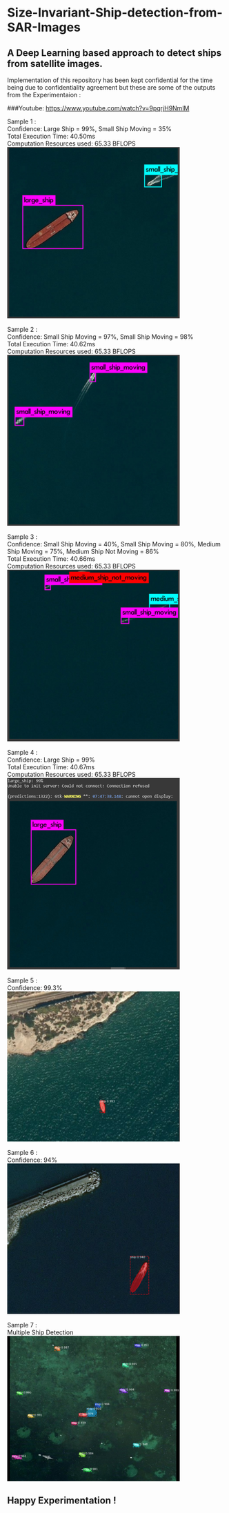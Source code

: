 # Size-Invariant-Ship-detection-from-SAR-Images
## A Deep Learning based approach to detect ships from satellite images. 

Implementation of this repository has been kept confidential for the time being due to confidentiality agreement but these are some of the outputs from the Experimentaion :

###Youtube: https://www.youtube.com/watch?v=9pqrjH9NmlM 

Sample 1 :  
Confidence: Large Ship = 99%, Small Ship Moving = 35%  
Total Execution Time: 40.50ms  
Computation Resources used: 65.33 BFLOPS  
<img src="Result%20Images/sample_1.png" width="400">  

Sample 2 :  
Confidence: Small Ship Moving = 97%, Small Ship Moving = 98%   
Total Execution Time: 40.62ms  
Computation Resources used: 65.33 BFLOPS  
<img src="Result%20Images/sample_2.png" width="400">  

Sample 3 :  
Confidence: Small Ship Moving = 40%, Small Ship Moving = 80%, Medium Ship Moving = 75%, Medium Ship Not Moving = 86%  
Total Execution Time: 40.66ms  
Computation Resources used: 65.33 BFLOPS  
<img src="Result%20Images/sample_3.png" width="400">  

Sample 4 :    
Confidence: Large Ship = 99%  
Total Execution Time: 40.67ms  
Computation Resources used: 65.33 BFLOPS  
<img src="Result%20Images/sample_4.png" width="400">  

Sample 5 :  
Confidence: 99.3%  
<img src="Result%20Images/sample_5.png" width="400">  

Sample 6 :  
Confidence: 94%  
<img src="Result%20Images/sample_6.png" width="400">  

Sample 7 :  
Multiple Ship Detection    
<img src="Result%20Images/sample_7.png" width="400">  
  
  
## Happy Experimentation !
